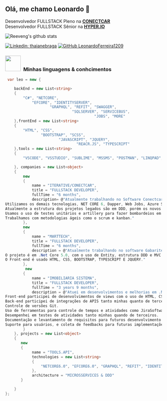 <h2> Olá, me chamo Leonardo 👋</h2>

<p>
   Desenvolvedor FULLSTACK Pleno na <a href="https://www.conectcar.com/"><b>CONECTCAR</b></a>
   </br>
   Desenvolvedor FULLSTACK Sênior na <a href="https://hyper.io/"><b>HYPER.IO</b></a>
</p>

![Reeveng's github stats](https://github-readme-stats.vercel.app/api?username=leonardoferreira1209&show_icons=true&title_color=fff&icon_color=79ff97&text_color=9f9f9f&bg_color=151515)

[![Linkedin: thaianebraga](https://img.shields.io/badge/-leonardoalmeida-blue?style=flat-square&logo=Linkedin&logoColor=white&link=https://www.linkedin.com/in/leonardo-ferreira-almeida1209/)](https://www.linkedin.com/in/leonardo-ferreira-almeida1209/)
[![GitHub LeonardoFerreira1209](https://img.shields.io/github/followers/LeonardoFerreira1209?label=follow&style=social)](https://github.com/LeonardoFerreira1209)


### <img src="https://i.pinimg.com/originals/1c/37/e3/1c37e3a017e70bc936da000edefabb1f.gif" width="50">&ensp;Minhas linguagens & conhcimentos  

```c#
 var leo = new {

    backEnd = new List<string>
    {
        "C#", "NETCORE", 
            "EFCORE", "IDENTITYSERVER", 
                    "GRAPHQL", "REFIT", "SWAGGER",
                              "SQLSERVER", "SERVICEBUS", 
                                        "JOBS", "MORE"
    },frontEnd = new List<string>
    {
        "HTML", "CSS",
                "BOOTSTRAP", "SCSS",
                        "JAVASCRIPT", "JQUERY",
                                "REACR.JS", "TYPESCRIPT"
    },tools = new List<string>
    {
        "VSCODE", "VSSTUDIO", "SUBLIME", "MSSMS", "POSTMAN", "LINQPAD",

    }, companies = new List<object>
    {
        new 
        {
            name = "ITERATIVE/CONECTCAR",
            title = "FULLSTACK DEVELOPER",
            fullTime = "6 months",
            description= @"Atualmente trabalhando no Software Conectcar na squad de estacionamento.
Utilizamos os demais tecnologias, NET CORE 6, Dapper, Web Jobs, Azure Service Bus, SQL Server, Kubernetes e outras.
Atualmente a estrutura dos projetos legados são em DDD, porém os novos já são na arquitetura microservices e os legados já estão sendo disseminados para a tal arquitetura.
Usamos o uso de testes unitários e artillery para fazer bombardeios em APIS e testar sua integridade.
Trabalhamos com metodologias ágeis como o scrum e kanban."
        },
        new
        {
            name = "MARTTECH",
            title = "FULLSTACK DEVELOPER",
            fullTime = "6 months",
            description = @"Atualmente trabalhando no software Gabaritech. (Software desenvolvido para auxiliar escolas e professores).
O projeto é em .Net Core 5.0, com o uso de Entity, estrutura DDD e MVC e uso do GraphQL para consultas e inserções.
O Front-end é usado HTML, CSS, BOOTSTRAP, TYPESCRIPT E JQUERY."
        },
         new
        {
            name = "IMOBILIARIA SISTEMA",
            title = "FULLSTACK DEVELOPER",
            fullTime = "3 years 9 months",
            description = @"Atuei em desenvolvimentos e melhorias em .NET Framework & .NET, O desenvolvimento contava com o padrão MVC & Modelagem DDD.
Front-end participei de desenvolvimentos de views com o uso de HTML, CSS, BOOTSTRAP & JQUERY. Desde formulários padrões a telas mais complexas. 
Back-end participei de integrações de APIS tanto minhas quanto de terceiros. Criação de Crud's, E métodos mais complexos, Sempre prezando manter um código limpo e legível, usando as Ferramentas como .NET, Net Framework, Entity Framework, MySQL, Postman & Swagger.
Controle de versões Git.
Uso de ferramentas para controle de tempos e atividades como JiraSoftware e métodos de kanban.
Desempenhei em testes de atividades tanto minhas quando de terceiros.
Documentação e levantamento de requisitos para futuros desenvolvimento e soluções de problemas.
Suporte para usuários, e coleta de feedbacks para futuras implementações e melhorias."
        }
    }, projects = new List<object>
    {
       new
       {
            name = "TOOLS.API",
            technologies = new List<string> 
            {
                "NETCORE6.0", "EFCORE6.0", "GRAPHQL", "REFIT", "IDENTITYSERVER", "SWAGGER.API", "SQLSERVER", "SERILOG", "AZURE PIPELINES", "MORE"
            },
            architecture = "MICROSSERVICES & DDD"
       }

    }
};

```


